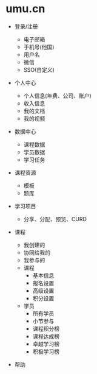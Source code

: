 # umu.cn

- 登录/注册
	- 电子邮箱
	- 手机号(他国)
	- 用户名
	- 微信
	- SSO(自定义)
- 个人中心
	- 个人信息(年费、公司、账户)
	- 收入信息
	- 我的文档
	- 我的视频
- 数据中心
	- 课程数据
	- 学员数据
	- 学习任务
- 课程资源
	- 模板
	- 题库
- 学习项目
	- 分享、分配、预览、CURD
	
- 课程
	- 我创建的
	- 协同给我的
	- 我参与的
	- 课程
		- 基本信息
		- 报名设置
		- 高级设置
		- 积分设置
	- 学员
		- 所有学员
		- 小节参与
		- 课程积分榜 
		- 课程达成榜
		- 卓越学习榜
		- 积极学习榜
	
- 帮助